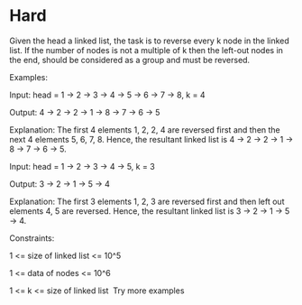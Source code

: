 # Hard

Given the head a linked list, the task is to reverse every k node in the linked list. If the number of nodes is not a multiple of k then the left-out nodes in the end, should be considered as a group and must be reversed.

Examples:

Input: head = 1 -> 2 -> 3 -> 4 -> 5 -> 6 -> 7 -> 8, k = 4

Output: 4 -> 2 -> 2 -> 1 -> 8 -> 7 -> 6 -> 5

Explanation: The first 4 elements 1, 2, 2, 4 are reversed first and then the next 4 elements 5, 6, 7, 8. Hence, the resultant linked list is 4 -> 2 -> 2 -> 1 -> 8 -> 7 -> 6 -> 5.

Input: head = 1 -> 2 -> 3 -> 4 -> 5, k = 3

Output: 3 -> 2 -> 1 -> 5 -> 4

Explanation: The first 3 elements 1, 2, 3 are reversed first and then left out elements 4, 5 are reversed. Hence, the resultant linked list is 3 -> 2 -> 1 -> 5 -> 4.


Constraints:

1 <= size of linked list <= 10^5

1 <= data of nodes <= 10^6

1 <= k <= size of linked list 
Try more examples
